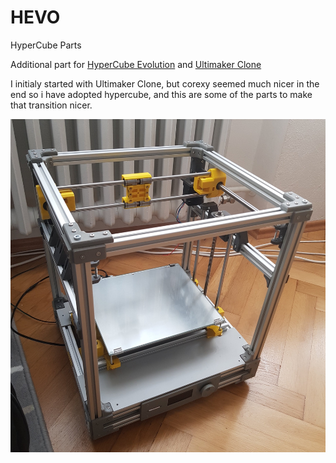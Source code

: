 # HEVO
HyperCube Parts

Additional part for [HyperCube Evolution](https://www.thingiverse.com/thing:1178406) and [Ultimaker Clone](https://www.thingiverse.com/thing:1178406)

I initialy started with Ultimaker Clone, but corexy seemed much nicer in the end so i have adopted hypercube, and this are some of the parts to make that transition nicer.

![ultimaker hypercube](https://raw.githubusercontent.com/dejanr/HEVO/master/ulti-hypercube.jpg)
